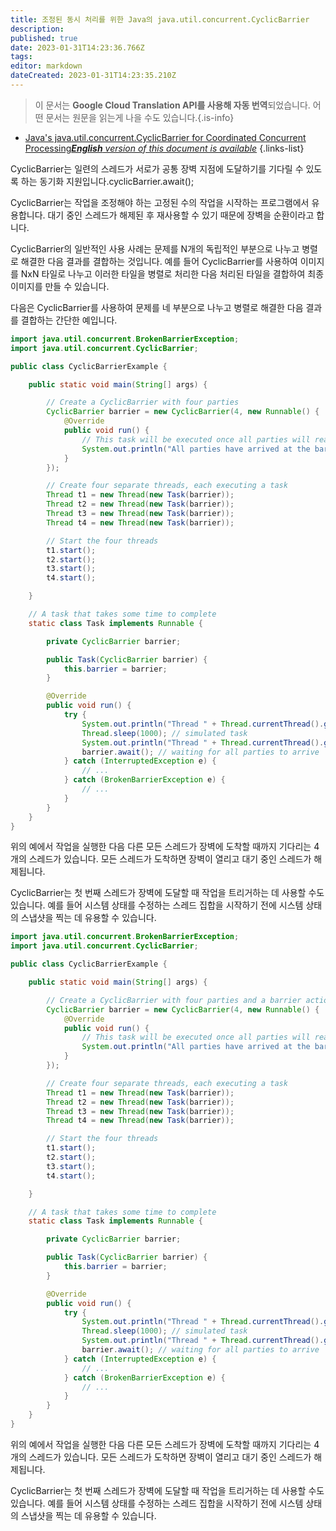 ```yaml
---
title: 조정된 동시 처리를 위한 Java의 java.util.concurrent.CyclicBarrier
description: 
published: true
date: 2023-01-31T14:23:36.766Z
tags: 
editor: markdown
dateCreated: 2023-01-31T14:23:35.210Z
---
```


> 이 문서는 **Google Cloud Translation API를 사용해 자동 번역**되었습니다.
어떤 문서는 원문을 읽는게 나을 수도 있습니다.{.is-info}

- [Java's java.util.concurrent.CyclicBarrier for Coordinated Concurrent Processing***English** version of this document is available*](/en/Knowledge-base/Java/java-s-java-util-concurrent-cyclicbarrier-for-coordinated-concurrent-processing)
{.links-list}


 CyclicBarrier는 일련의 스레드가 서로가 공통 장벽 지점에 도달하기를 기다릴 수 있도록 하는 동기화 지원입니다.cyclicBarrier.await();

CyclicBarrier는 작업을 조정해야 하는 고정된 수의 작업을 시작하는 프로그램에서 유용합니다. 대기 중인 스레드가 해제된 후 재사용할 수 있기 때문에 장벽을 순환이라고 합니다.

CyclicBarrier의 일반적인 사용 사례는 문제를 N개의 독립적인 부분으로 나누고 병렬로 해결한 다음 결과를 결합하는 것입니다. 예를 들어 CyclicBarrier를 사용하여 이미지를 NxN 타일로 나누고 이러한 타일을 병렬로 처리한 다음 처리된 타일을 결합하여 최종 이미지를 만들 수 있습니다.

다음은 CyclicBarrier를 사용하여 문제를 네 부분으로 나누고 병렬로 해결한 다음 결과를 결합하는 간단한 예입니다.

```java
import java.util.concurrent.BrokenBarrierException;
import java.util.concurrent.CyclicBarrier;

public class CyclicBarrierExample {

    public static void main(String[] args) {

        // Create a CyclicBarrier with four parties
        CyclicBarrier barrier = new CyclicBarrier(4, new Runnable() {
            @Override
            public void run() {
                // This task will be executed once all parties will reach the barrier
                System.out.println("All parties have arrived at the barrier, lets move on...");
            }
        });

        // Create four separate threads, each executing a task
        Thread t1 = new Thread(new Task(barrier));
        Thread t2 = new Thread(new Task(barrier));
        Thread t3 = new Thread(new Task(barrier));
        Thread t4 = new Thread(new Task(barrier));

        // Start the four threads
        t1.start();
        t2.start();
        t3.start();
        t4.start();

    }

    // A task that takes some time to complete
    static class Task implements Runnable {

        private CyclicBarrier barrier;

        public Task(CyclicBarrier barrier) {
            this.barrier = barrier;
        }

        @Override
        public void run() {
            try {
                System.out.println("Thread " + Thread.currentThread().getId() + " is doing its work...");
                Thread.sleep(1000); // simulated task
                System.out.println("Thread " + Thread.currentThread().getId() + " has finished its work");
                barrier.await(); // waiting for all parties to arrive
            } catch (InterruptedException e) {
                // ...
            } catch (BrokenBarrierException e) {
                // ...
            }
        }
    }
}
```

위의 예에서 작업을 실행한 다음 다른 모든 스레드가 장벽에 도착할 때까지 기다리는 4개의 스레드가 있습니다. 모든 스레드가 도착하면 장벽이 열리고 대기 중인 스레드가 해제됩니다.

CyclicBarrier는 첫 번째 스레드가 장벽에 도달할 때 작업을 트리거하는 데 사용할 수도 있습니다. 예를 들어 시스템 상태를 수정하는 스레드 집합을 시작하기 전에 시스템 상태의 스냅샷을 찍는 데 유용할 수 있습니다.

```java
import java.util.concurrent.BrokenBarrierException;
import java.util.concurrent.CyclicBarrier;

public class CyclicBarrierExample {

    public static void main(String[] args) {

        // Create a CyclicBarrier with four parties and a barrier action
        CyclicBarrier barrier = new CyclicBarrier(4, new Runnable() {
            @Override
            public void run() {
                // This task will be executed once all parties will reach the barrier
                System.out.println("All parties have arrived at the barrier, lets move on...");
            }
        });

        // Create four separate threads, each executing a task
        Thread t1 = new Thread(new Task(barrier));
        Thread t2 = new Thread(new Task(barrier));
        Thread t3 = new Thread(new Task(barrier));
        Thread t4 = new Thread(new Task(barrier));

        // Start the four threads
        t1.start();
        t2.start();
        t3.start();
        t4.start();

    }

    // A task that takes some time to complete
    static class Task implements Runnable {

        private CyclicBarrier barrier;

        public Task(CyclicBarrier barrier) {
            this.barrier = barrier;
        }

        @Override
        public void run() {
            try {
                System.out.println("Thread " + Thread.currentThread().getId() + " is doing its work...");
                Thread.sleep(1000); // simulated task
                System.out.println("Thread " + Thread.currentThread().getId() + " has finished its work");
                barrier.await(); // waiting for all parties to arrive
            } catch (InterruptedException e) {
                // ...
            } catch (BrokenBarrierException e) {
                // ...
            }
        }
    }
}
```

위의 예에서 작업을 실행한 다음 다른 모든 스레드가 장벽에 도착할 때까지 기다리는 4개의 스레드가 있습니다. 모든 스레드가 도착하면 장벽이 열리고 대기 중인 스레드가 해제됩니다.

CyclicBarrier는 첫 번째 스레드가 장벽에 도달할 때 작업을 트리거하는 데 사용할 수도 있습니다. 예를 들어 시스템 상태를 수정하는 스레드 집합을 시작하기 전에 시스템 상태의 스냅샷을 찍는 데 유용할 수 있습니다.